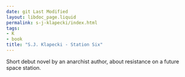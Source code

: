 ```yaml
---
date: git Last Modified
layout: libdoc_page.liquid
permalink: s-j-klapecki/index.html
tags:
- K
- book
title: "S.J. Klapecki - Station Six"
---
```


Short debut novel by an anarchist author, about resistance on a future space station.